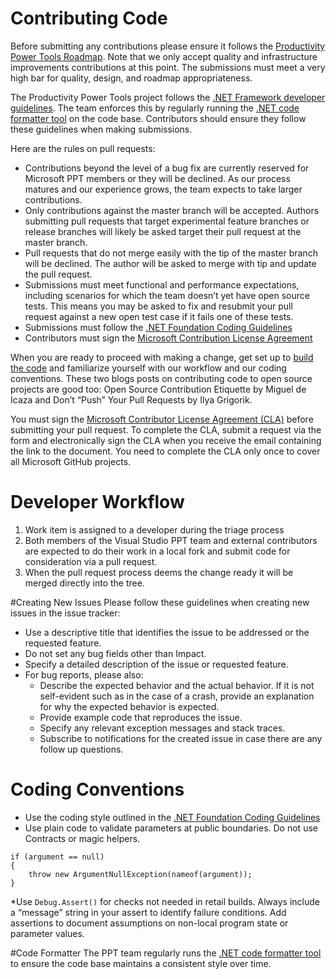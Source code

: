 # Contributing Code

Before submitting any contributions please ensure it follows the [Productivity Power Tools Roadmap](https://github.com/Microsoft/VS-PPT/wiki/Roadmap). Note that we only accept quality and infrastructure improvements contributions at this point. The submissions must meet a very high bar for quality, design, and roadmap appropriateness.

The Productivity Power Tools project follows the [.NET Framework developer guidelines](https://github.com/dotnet/corefx/wiki). The team enforces this by regularly running the [.NET code formatter tool](https://github.com/dotnet/codeformatter) on the code base. Contributors should ensure they follow these guidelines when making submissions.

Here are the rules on pull requests:

* Contributions beyond the level of a bug fix are currently reserved for Microsoft PPT members or they will be declined. As our process matures and our experience grows, the team expects to take larger contributions.
* Only contributions against the master branch will be accepted. Authors submitting pull requests that target experimental feature branches or release branches will likely be asked target their pull request at the master branch.
* Pull requests that do not merge easily with the tip of the master branch will be declined. The author will be asked to merge with tip and update the pull request.
* Submissions must meet functional and performance expectations, including scenarios for which the team doesn’t yet have open source tests. This means you may be asked to fix and resubmit your pull request against a new open test case if it fails one of these tests.
* Submissions must follow the [.NET Foundation Coding Guidelines](https://github.com/dotnet/corefx/wiki)
* Contributors must sign the [Microsoft Contribution License Agreement](https://cla.microsoft.com/)

When you are ready to proceed with making a change, get set up to [build the code](https://github.com/Microsoft/VS-PPT/wiki/Building,-Testing-and-Debugging-the-Sources) and familiarize yourself with our workflow and our coding conventions. These two blogs posts on contributing code to open source projects are good too: Open Source Contribution Etiquette by Miguel de Icaza and Don’t “Push” Your Pull Requests by Ilya Grigorik.

You must sign the [Microsoft Contributor License Agreement (CLA)](https://cla.microsoft.com) before submitting your pull request. To complete the CLA, submit a request via the form and electronically sign the CLA when you receive the email containing the link to the document. You need to complete the CLA only once to cover all Microsoft GitHub projects.

# Developer Workflow
1. Work item is assigned to a developer during the triage process
2. Both members of the Visual Studio PPT team and external contributors are expected to do their work in a local fork and submit code for consideration via a pull request.
3. When the pull request process deems the change ready it will be merged directly into the tree.

#Creating New Issues
Please follow these guidelines when creating new issues in the issue tracker:
* Use a descriptive title that identifies the issue to be addressed or the requested feature.
* Do not set any bug fields other than Impact.
* Specify a detailed description of the issue or requested feature.
* For bug reports, please also:
    - Describe the expected behavior and the actual behavior. If it is not self-evident such as in the case of a crash, provide an explanation for why the expected behavior is expected.
    - Provide example code that reproduces the issue.
    - Specify any relevant exception messages and stack traces.
    - Subscribe to notifications for the created issue in case there are any follow up questions.

# Coding Conventions
* Use the coding style outlined in the [.NET Foundation Coding Guidelines](https://github.com/dotnet/corefx/wiki)
* Use plain code to validate parameters at public boundaries. Do not use Contracts or magic helpers.
```
if (argument == null)
{
    throw new ArgumentNullException(nameof(argument));
}
```
*Use ```Debug.Assert()``` for checks not needed in retail builds. Always include a “message” string in your assert to identify failure conditions. Add assertions to document assumptions on non-local program state or parameter values.

#Code Formatter
The PPT team regularly runs the [.NET code formatter tool](https://github.com/dotnet/codeformatter) to ensure the code base maintains a consistent style over time. 


